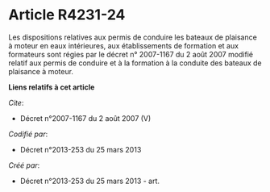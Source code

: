 # Article R4231-24

Les dispositions relatives aux permis de conduire les bateaux de plaisance à moteur en eaux intérieures, aux établissements
de formation et aux formateurs sont régies par le décret n° 2007-1167 du 2 août 2007 modifié relatif aux permis de conduire
et à la formation à la conduite des bateaux de plaisance à moteur.

**Liens relatifs à cet article**

_Cite_:

  - Décret n°2007-1167 du 2 août 2007 (V)

_Codifié par_:

  - Décret n°2013-253 du 25 mars 2013

_Créé par_:

  - Décret n°2013-253 du 25 mars 2013 - art.

